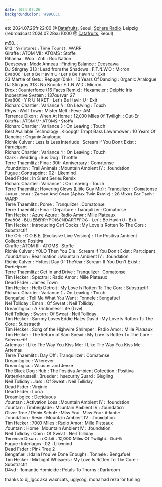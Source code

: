 ```yaml
---
date: 2024.07.26
backgroundColor: '#99CCCC'
---
```


etc 2024.07.26fr 22:00 @ [Datafruits](http://www.datafruits.fm/), Seoul; [Sphere Radio](http://www.sphere-radio.net/), Leipzig  
(rebroadcast 2024.07.28su 10:00 @ [Datafruits](http://www.datafruits.fm/), Seoul)  

m50...  
B12 : Scriptures : Time Tourist : WARP  
Giraffe : ATOM VII : ATOMS : Stoffe  
Rihanna : Woo : Anti : Roc Nation  
Deescawa : Mode Anneau : Finding Balance : Deescawa  
DJ Stingray 313 : Lead from the Shadows : F.T.N.W.O : Micron  
Eva808 : Let's Be Havin U : Let's Be Havin U : Exit  
23 Mantle of Gets : Repugn (0nk) : 10 Years Of Dancing : Organic Analogue  
DJ Stingray 313 : No Knock : F.T.N.W.O : Micron  
Drox : Counterforce (16 Faces Remix) : Hexameter : Delphic Iris  
Inoperative System : 137quevar\_27  
Eva808 : Y R U N KET : Let's Be Havin U : Exit  
Richard Chartier : Variance.A : On Leaving : Touch  
Rhyw : Wolf Town : Mister Melt : Fever AM  
Terrence Dixon : When At Home : 12,000 Miles Of Twilight : Out-Er  
Giraffe : ATOM V : ATOMS : Stoffe  
Richard Chartier : Variance.3 : On Leaving : Touch  
Best Available Technology : Kloopgtr Trmpt Bass Lawnmower : 10 Years Of Dancing : Organic Analogue  
Richie Culver : Less Is Less Interlude : Scream If You Don't Exist : Participant  
Richard Chartier : Variance.4 : On Leaving : Touch  
Clark : Wedding : Sus Dog : Throttle  
Terre Thaemlitz : Fina : 30th Anniversary : Comatonse  
.foundation : Trail Animals : Mountain Ambient IV : .foundation  
Fugue : Contrapoint : 02 : Likemind  
Dead Fader : In Silent Series Remix  
Richard Chartier : Variance.1 : On Leaving : Touch  
Terre Thaemlitz : Hovering Glows (Little Guy Mix) : Tranqulizer : Comatonse  
Jesus Jones : Zeroes And Ones (Aphex Twin Remix) : 26 Mixes For Cash : WARP  
Terre Thaemlitz : Pome : Tranqulizer : Comatonse  
Terre Thaemlitz : Fina - Departure : Tranqulizer : Comatonse  
Tim Hecker : Azure Azure : Radio Amor : Mille Plateaux  
Eva808 : BLUEBERRYPOISONDARTFROG : Let's Be Havin U : Exit  
Tim Hecker : Introducing Carl Cocks : My Love Is Rotten To The Core : Substractif  
The Orb : O.O.B.E. (Exclusive Live Version) : The Positiva Ambient Collection: Positiva  
Giraffe : ATOM III : ATOMS : Stoffe  
Richie Culver : YOLO Then You Die : Scream If You Don't Exist : Participant  
.foundation : Reanimation : Mountain Ambient IV : .foundation  
Richie Culver : Hottest Day Of TheYear : Scream If You Don't Exist : Participant  
Terre Thaemlitz : Get In and Drive : Tranqulizer : Comatonse  
Tim Hecker : Spectral : Radio Amor : Mille Plateaux  
Dead Fader : James Town  
Tim Hecker : Hello Detroit : My Love Is Rotten To The Core : Substractif  
Richard Chartier : Variance.2 : On Leaving : Touch  
Bengafuel : Tell Me What You Want : Tonnele : Bengafuel  
Nel Tolliday : Eman : Of Sweat : Neil Tolliday  
Dreamlogicc : A Frictionless Life (Live)  
Neil Tolliday : Sworn : Of Sweat : Neil Tolliday  
Tim Hecker : Sammy Loves Eddie Hates David : My Love Is Rotten To The Core : Substractif  
Tim Hecker : Song of the Highwire Shrimper : Radio Amor : Mille Plateaux  
Tim Hecker : The Return of Sam Snead : My Love Is Rotten To The Core : Substractif  
Artemas : I Like The Way You Kiss Me : I Like The Way You Kiss Me : Artemas  
Terre Thaemlitz : Day Off : Tranquilizer : Comatonse  
Dreamlogicc : Wherever  
Dreamlogicc : Wooster and Jeeze  
The Black Dog : Hub : The Positiva Ambient Collection : Positiva  
Kettenkarussell : Brueder : Insecurity Guard : Giegling  
Neil Tolliday : Jass : Of Sweat : Neil Tolliday  
Dead Fader : Virginie  
Dead Fader : Loola  
Dreamlogicc : Deciduous  
.fountain : Activation Loss : Mountain Ambient IV : .foundation  
.fountain : Timberglade : Mountain Ambient IV : .foundation  
Oliver Tree / Robin Schulz : Miss You : Miss You : Atlantic  
.foundation : Resin : Mountain Ambient IV : .foundation  
Tim Hecker : 7000 Miles : Radio Amor : Mille Plateaux  
.fountain : Home : Mountain Ambient IV : .foundation  
Neil Tolliday : Corn : Of Sweat : Neil Tolliday  
Terrence Dixon : In Orbit : 12,000 Miles Of Twilight : Out-Er  
Fugue : Interlagos : 02 : Likemind  
Dead Fader : Pink Tree 2  
Bengafuel : Idalia (You've Done Enough) : Tonnele : Bengafuel  
Tim Hecker : Midnight Whispers : My Love Is Rotten To The Core : Substractif  
D4vd : Romantic Homicide : Petals To Thorns : Darkroom  

thanks to dj\_lgcc aka waxncats, uglydog, mohamad reza for tuning